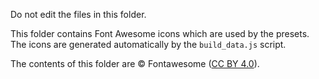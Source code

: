 Do not edit the files in this folder.

This folder contains Font Awesome icons which are used by the presets.
The icons are generated automatically by the `build_data.js` script.

The contents of this folder are © Fontawesome ([CC BY 4.0](https://github.com/FortAwesome/Font-Awesome#license)).
